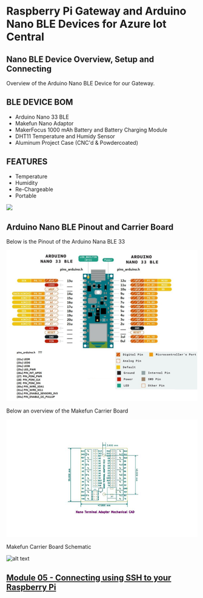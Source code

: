 # Raspberry Pi Gateway and Arduino Nano BLE Devices for Azure Iot Central
## Nano BLE Device Overview, Setup and Connecting

Overview of the Arduino Nano BLE Device for our Gateway.

BLE DEVICE BOM
-----------------------------------
* Arduino Nano 33 BLE
* Makefun Nano Adaptor
* MakerFocus 1000 mAh Battery and Battery Charging Module
* DHT11 Temperature and Humidy Sensor
* Aluminum Project Case (CNC'd & Powdercoated)

FEATURES
-----------------------------------
* Temperature
* Humidity
* Re-Chargeable
* Portable

[![](http://img.youtube.com/vi/YkSDvi072hE/0.jpg)](http://www.youtube.com/watch?v=YkSDvi072hE "Arduino Nano BLE Device Overview (Azure IoT Central Gateway Series)")

## Arduino Nano BLE Pinout and Carrier Board

Below is the Pinout of the Arduino Nana BLE 33

![alt text](../Assets/nano33blepinout.png "Nano BLE Pinout")

Below an overview of the Makefun Carrier Board

![alt text](../Assets/breakout-nano-makefun.png "Makefun Nano Carrier Board Pinout")

Makefun Carrier Board Schematic

![alt text](../Assets/breakout-nano-makefun2.png "Makefun Nano Carrier Board Schematic")


## [Module 05 - Connecting using SSH to your Raspberry Pi](../Module05/README.md)
